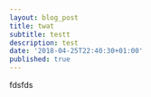 ```yaml
---
layout: blog_post
title: twat
subtitle: testt
description: test
date: '2018-04-25T22:40:30+01:00'
published: true
---
```

fdsfds
